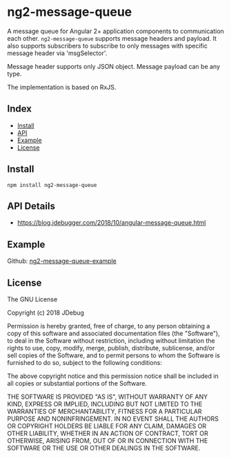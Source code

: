 # ng2-message-queue

A message queue for Angular 2+ application components to communication each other.
`ng2-message-queue` supports message headers and payload. It also supports subscribers
to subscribe to only messages with specific message header via 'msgSelector'.

Message header supports only JSON object. Message payload can be any type.

The implementation is based on RxJS.

## Index

- [Install](#install)
- [API](#api-details)
- [Example](#example)
- [License](#license)

## Install

```
npm install ng2-message-queue
```

## API Details
* [https://blog.jdebugger.com/2018/10/angular-message-queue.html
](https://blog.jdebugger.com/2018/10/angular-message-queue.html)


## Example

Github: [ng2-message-queue-example](https://github.com/jdebug/ng2-message-queue-example)

## License

The GNU License

Copyright (c) 2018 JDebug

Permission is hereby granted, free of charge, to any person obtaining a copy of this software and associated documentation files (the "Software"), to deal in the Software without restriction, including without limitation the rights to use, copy, modify, merge, publish, distribute, sublicense, and/or sell copies of the Software, and to permit persons to whom the Software is furnished to do so, subject to the following conditions:

The above copyright notice and this permission notice shall be included in all copies or substantial portions of the Software.

THE SOFTWARE IS PROVIDED "AS IS", WITHOUT WARRANTY OF ANY KIND, EXPRESS OR IMPLIED, INCLUDING BUT NOT LIMITED TO THE WARRANTIES OF MERCHANTABILITY, FITNESS FOR A PARTICULAR PURPOSE AND NONINFRINGEMENT. IN NO EVENT SHALL THE AUTHORS OR COPYRIGHT HOLDERS BE LIABLE FOR ANY CLAIM, DAMAGES OR OTHER LIABILITY, WHETHER IN AN ACTION OF CONTRACT, TORT OR OTHERWISE, ARISING FROM, OUT OF OR IN CONNECTION WITH THE SOFTWARE OR THE USE OR OTHER DEALINGS IN THE SOFTWARE.
